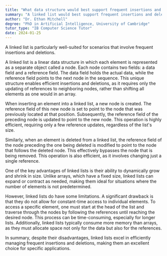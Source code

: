 ```yaml
---
title: "What data structure would best support frequent insertions and deletions?"
summary: "A linked list would best support frequent insertions and deletions."
author: "Dr. Ethan Mitchell"
degree: "PhD in Artificial Intelligence, University of Cambridge"
tutor_type: "IB Computer Science Tutor"
date: 2024-01-25
---
```


A linked list is particularly well-suited for scenarios that involve frequent insertions and deletions.

A linked list is a linear data structure in which each element is represented as a separate object called a node. Each node contains two fields: a data field and a reference field. The data field holds the actual data, while the reference field points to the next node in the sequence. This unique structure enables efficient insertions and deletions, as it requires only the updating of references to neighboring nodes, rather than shifting all elements as one would in an array.

When inserting an element into a linked list, a new node is created. The reference field of this new node is set to point to the node that was previously located at that position. Subsequently, the reference field of the preceding node is updated to point to the new node. This operation is highly efficient, requiring only a few reference updates, regardless of the list's size.

Similarly, when an element is deleted from a linked list, the reference field of the node preceding the one being deleted is modified to point to the node that follows the deleted node. This effectively bypasses the node that is being removed. This operation is also efficient, as it involves changing just a single reference.

One of the key advantages of linked lists is their ability to dynamically grow and shrink in size. Unlike arrays, which have a fixed size, linked lists can expand or contract as needed, making them ideal for situations where the number of elements is not predetermined.

However, linked lists do have some limitations. A significant drawback is that they do not allow for constant-time access to individual elements. To access a specific element, one must start at the head of the list and traverse through the nodes by following the references until reaching the desired node. This process can be time-consuming, especially for longer lists. Additionally, linked lists typically consume more memory than arrays, as they must allocate space not only for the data but also for the references.

In summary, despite their disadvantages, linked lists excel in efficiently managing frequent insertions and deletions, making them an excellent choice for specific applications.
    